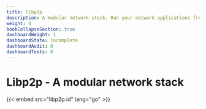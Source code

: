 ```yaml
---
title: libp2p
description: A modular network stack. Run your network applications free from runtime and address services, independently of their location.
weight: 4
bookCollapseSection: true
dashboardWeight: 1
dashboardState: incomplete
dashboardAudit: 0
dashboardTests: 0
---
```


# Libp2p - A modular network stack

{{< embed src="libp2p.id" lang="go" >}}
